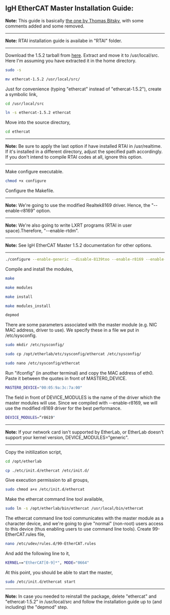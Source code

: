 ## IgH EtherCAT Master Installation Guide:   
**Note:** This guide is basically [the one by Thomas Bitsky](http://lists.etherlab.org/pipermail/etherlab-users/2015/002820.html), with some comments added and some removed.  
___
**Note:** RTAI installation guide is availabe in "RTAI" folder.
___
Download the 1.5.2 tarball from [here](http://www.etherlab.org/en/ethercat/). 
Extract and move it to /usr/local/src. Here I'm assuming you have extracted it in the home directory.
```bash
sudo -s
```
```bash
mv ethercat-1.5.2 /usr/local/src/
```
Just for convenience (typing "ethercat" instead of "ethercat-1.5.2"), create a symbolic link,
```bash
cd /usr/local/src
```
```bash
ln -s ethercat-1.5.2 ethercat
```
Move into the source directory,
```bash
cd ethercat
```
___
**Note:** Be sure to apply the last option if have installed RTAI in /usr/realtime. If it's installed in a different directory, adjust the specified path accordingly. If you don't intend to compile RTAI codes at all, ignore this option.   
___
Make configure executable.
```bash
chmod +x configure
```
Configure the Makefile.
___
**Note:** We're going to use the modified Realtek8169 driver. Hence, the "--enable-r8169" option.   
___
**Note:** We're also going to write LXRT programs (RTAI in user space).Therefore, "--enable-rtdm".  
___
**Note:** See IgH EtherCAT Master 1.5.2 documentation for other options.
___
```bash
./configure --enable-generic -–disable-8139too --enable-r8169 --enable-cycles --enable-rtdm --with-rtai-dir=/usr/realtime
```
Compile and install the modules,  
```bash
make
```
```bash
make modules
```
```bash
make install
```
```bash
make modules_install
```
```bash
depmod
```
There are some parameters associated with the master module (e.g. NIC MAC address, driver to use). We specify these in a file we put in /etc/sysconfig. 
```bash
sudo mkdir /etc/sysconfig/
```
```bash
sudo cp /opt/etherlab/etc/sysconfig/ethercat /etc/sysconfig/
```
```bash
sudo nano /etc/sysconfig/ethercat
```
Run "ifconfig" (in another terminal) and copy the MAC address of eth0. Paste it between the quotes in front of MASTER0_DEVICE.  
```bash
MASTER0_DEVICE="00:05:9a:3c:7a:00"
```
The field in front of DEVICE_MODULES is the name of the driver which the master modules will use. Since we compiled with --enable-r8169, we will use the modified r8169 driver for the best performance. 
```bash
DEVICE_MODULES=“r8619"
```
___
**Note:** If your network card isn't supported by EtherLab, or EtherLab doesn't support your kernel version, DEVICE_MODULES=“generic".  
___
Copy the initilization script,
```bash
cd /opt/etherlab
```
```bash
cp ./etc/init.d/ethercat /etc/init.d/
```
Give execution permission to all groups,
```bash
sudo chmod a+x /etc/init.d/ethercat
```
Make the ethercat command line tool available,
```bash
sudo ln -s /opt/etherlab/bin/ethercat /usr/local/bin/ethercat
```
The ethercat command line tool communicates with the master module as a character device, and we're going to give "normal" (non-root) users access to this device (thus enabling users to use command line tools).
Create 99-EtherCAT.rules file,
```bash
nano /etc/udev/rules.d/99-EtherCAT.rules
```
And add the following line to it,
```bash
KERNEL=="EtherCAT[0-9]*", MODE="0664"
```
At this point, you should be able to start the master,
```bash
sudo /etc/init.d/ethercat start
```
___
**Note:** In case you needed to reinstall the package, delete "ethercat" and "ethercat-1.5.2" in /usr/local/src and follow the installation guide up to (and including) the "depmod" step.  







